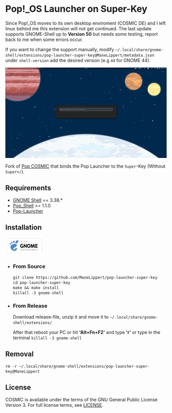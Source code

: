 # Pop!_OS Launcher on Super-Key

Since Pop!_OS moves to its own desktop enviroment (COSMIC DE) and I left linux behind me this extension will not get continued. The last update supports GNOME-Shell up to **Version 50** but needs some testing, report back to me when some errors occur.

If you want to change the support manually, modify ```~/.local/share/gnome-shell/extensions/pop-launcher-super-key@ManeLippert/metadata.json``` under ```shell-version``` add the desired version (e.g ```44``` for GNOME 44).

![alt text](pop-launcher-super-key.png)

Fork of [Pop COSMIC](https://github.com/pop-os/cosmic) that binds the Pop Launcher to the ```Super```-Key (Without ```Super+/```).

## Requirements
* [GNOME Shell](https://gitlab.gnome.org/GNOME/gnome-shell) == 3.38.*
* [Pop_Shell](https://github.com/pop-os/shell) >= 1.1.0
* [Pop-Launcher](https://github.com/pop-os/launcher)


## Installation 

[<img src="https://github.com/andyholmes/gnome-shell-extensions-badge/raw/master/get-it-on-ego.svg" width=120px>](https://extensions.gnome.org/extension/4797/pop-launcher-super-key/)

* ### From Source

    ```
    git clone https://github.com/ManeLippert/pop-launcher-super-key
    cd pop-launcher-super-key
    make && make install
    killall -3 gnome-shell
    ```
* ### From Release
    Download release-file, unzip it and move it to ```~/.local/share/gnome-shell/extensions/```


    After that reboot your PC or hit **'Alt+Fn+F2'** and type **'r'** or type in the terminal ```killall -3 gnome-shell```

## Removal

```
rm -r ~/.local/share/gnome-shell/extensions/pop-launcher-super-key@ManeLippert
```

## License
COSMIC is available under the terms of the GNU General Public License Version 3. For full license terms, see [LICENSE](./LICENSE).
